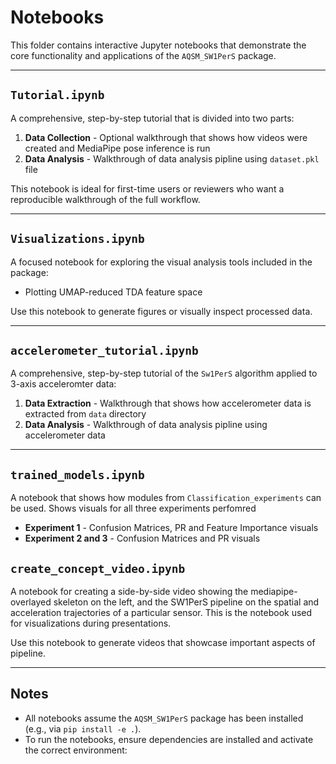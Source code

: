 # Notebooks

This folder contains interactive Jupyter notebooks that demonstrate the core functionality and applications of the `AQSM_SW1PerS` package.

---

## `Tutorial.ipynb`

A comprehensive, step-by-step tutorial that is divided into two parts:

1) **Data Collection** - Optional walkthrough that shows how videos were created and MediaPipe pose inference is run
2) **Data Analysis** - Walkthrough of data analysis pipline using ```dataset.pkl``` file

This notebook is ideal for first-time users or reviewers who want a reproducible walkthrough of the full workflow.

---

## `Visualizations.ipynb`

A focused notebook for exploring the visual analysis tools included in the package:

- Plotting UMAP-reduced TDA feature space

Use this notebook to generate figures or visually inspect processed data.

---

## `accelerometer_tutorial.ipynb`

A comprehensive, step-by-step tutorial of the `Sw1PerS` algorithm applied to 3-axis acceleromter data:

1) **Data Extraction** - Walkthrough that shows how accelerometer data is extracted from `data` directory
2) **Data Analysis** - Walkthrough of data analysis pipline using accelerometer data

---

## `trained_models.ipynb`

A notebook that shows how modules from `Classification_experiments` can be used. Shows visuals for all three experiments perfomred

- **Experiment 1** - Confusion Matrices, PR and Feature Importance visuals
- **Experiment 2 and 3** -  Confusion Matrices and PR visuals

## `create_concept_video.ipynb`

A notebook for creating a side-by-side video showing the mediapipe-overlayed skeleton on the left, and the SW1PerS pipeline on the spatial and acceleration trajectories of a particular sensor. This is the notebook used for visualizations during presentations.

Use this notebook to generate videos that showcase important aspects of pipeline.

---

## Notes

- All notebooks assume the `AQSM_SW1PerS` package has been installed (e.g., via `pip install -e .`).
- To run the notebooks, ensure dependencies are installed and activate the correct environment:
  
